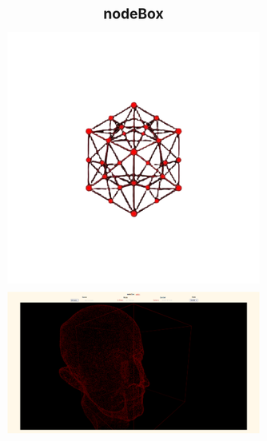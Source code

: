 <h1 align="center">nodeBox</h1>

<p align="center">
    <img src='./images/logo.png?'>
</p>

<p align="center">
    <img src='./images/preview.png?'>
</p>
